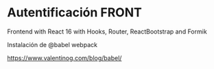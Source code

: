 # Autentificación FRONT
Frontend with React 16 with Hooks, Router, ReactBootstrap and Formik

Instalación de @babel webpack

https://www.valentinog.com/blog/babel/

